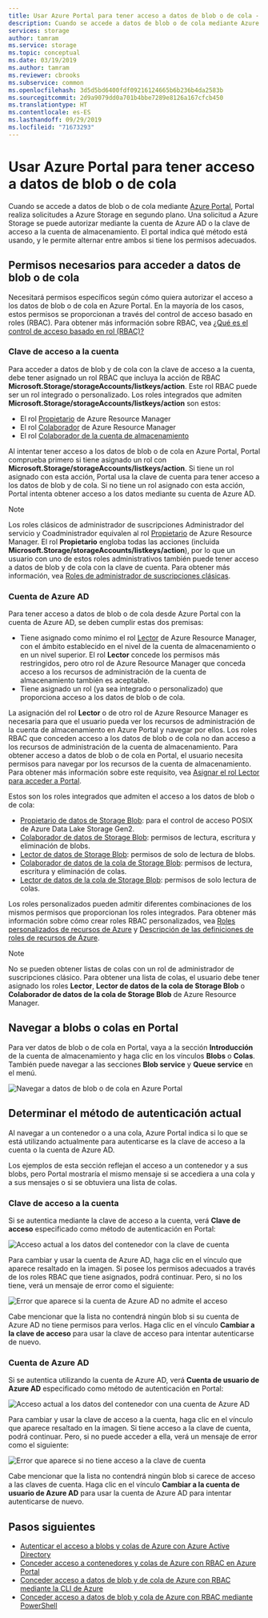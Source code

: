 ```yaml
---
title: Usar Azure Portal para tener acceso a datos de blob o de cola - Azure Storage
description: Cuando se accede a datos de blob o de cola mediante Azure Portal, Portal realiza solicitudes a Azure Storage en segundo plano. Estas solicitudes a Azure Storage se pueden autenticar y autorizar utilizando bien la cuenta de Azure AD, bien la clave de acceso a la cuenta de almacenamiento.
services: storage
author: tamram
ms.service: storage
ms.topic: conceptual
ms.date: 03/19/2019
ms.author: tamram
ms.reviewer: cbrooks
ms.subservice: common
ms.openlocfilehash: 3d5d5bd6400fdf09216124665b6b236b4da2583b
ms.sourcegitcommit: 2d9a9079dd0a701b4bbe7289e8126a167cfcb450
ms.translationtype: HT
ms.contentlocale: es-ES
ms.lasthandoff: 09/29/2019
ms.locfileid: "71673293"
---
```

# <a name="use-the-azure-portal-to-access-blob-or-queue-data"></a>Usar Azure Portal para tener acceso a datos de blob o de cola

Cuando se accede a datos de blob o de cola mediante [Azure Portal](https://portal.azure.com), Portal realiza solicitudes a Azure Storage en segundo plano. Una solicitud a Azure Storage se puede autorizar mediante la cuenta de Azure AD o la clave de acceso a la cuenta de almacenamiento. El portal indica qué método está usando, y le permite alternar entre ambos si tiene los permisos adecuados.  

## <a name="permissions-needed-to-access-blob-or-queue-data"></a>Permisos necesarios para acceder a datos de blob o de cola

Necesitará permisos específicos según cómo quiera autorizar el acceso a los datos de blob o de cola en Azure Portal. En la mayoría de los casos, estos permisos se proporcionan a través del control de acceso basado en roles (RBAC). Para obtener más información sobre RBAC, vea [¿Qué es el control de acceso basado en rol (RBAC)?](../../role-based-access-control/overview.md)

### <a name="account-access-key"></a>Clave de acceso a la cuenta

Para acceder a datos de blob y de cola con la clave de acceso a la cuenta, debe tener asignado un rol RBAC que incluya la acción de RBAC **Microsoft.Storage/storageAccounts/listkeys/action**. Este rol RBAC puede ser un rol integrado o personalizado. Los roles integrados que admiten **Microsoft.Storage/storageAccounts/listkeys/action** son estos:

- El rol [Propietario](../../role-based-access-control/built-in-roles.md#owner) de Azure Resource Manager
- El rol [Colaborador](../../role-based-access-control/built-in-roles.md#contributor) de Azure Resource Manager
- El rol [Colaborador de la cuenta de almacenamiento](../../role-based-access-control/built-in-roles.md#storage-account-contributor)

Al intentar tener acceso a los datos de blob o de cola en Azure Portal, Portal comprueba primero si tiene asignado un rol con **Microsoft.Storage/storageAccounts/listkeys/action**. Si tiene un rol asignado con esta acción, Portal usa la clave de cuenta para tener acceso a los datos de blob y de cola. Si no tiene un rol asignado con esta acción, Portal intenta obtener acceso a los datos mediante su cuenta de Azure AD.

> [!NOTE]
> Los roles clásicos de administrador de suscripciones Administrador del servicio y Coadministrador equivalen al rol [Propietario](../../role-based-access-control/built-in-roles.md#owner) de Azure Resource Manager. El rol **Propietario** engloba todas las acciones (incluida **Microsoft.Storage/storageAccounts/listkeys/action**), por lo que un usuario con uno de estos roles administrativos también puede tener acceso a datos de blob y de cola con la clave de cuenta. Para obtener más información, vea [Roles de administrador de suscripciones clásicas](../../role-based-access-control/rbac-and-directory-admin-roles.md#classic-subscription-administrator-roles).

### <a name="azure-ad-account"></a>Cuenta de Azure AD

Para tener acceso a datos de blob o de cola desde Azure Portal con la cuenta de Azure AD, se deben cumplir estas dos premisas:

- Tiene asignado como mínimo el rol [Lector](../../role-based-access-control/built-in-roles.md#reader) de Azure Resource Manager, con el ámbito establecido en el nivel de la cuenta de almacenamiento o en un nivel superior. El rol **Lector** concede los permisos más restringidos, pero otro rol de Azure Resource Manager que conceda acceso a los recursos de administración de la cuenta de almacenamiento también es aceptable.
- Tiene asignado un rol (ya sea integrado o personalizado) que proporciona acceso a los datos de blob o de cola.

La asignación del rol **Lector** o de otro rol de Azure Resource Manager es necesaria para que el usuario pueda ver los recursos de administración de la cuenta de almacenamiento en Azure Portal y navegar por ellos. Los roles RBAC que conceden acceso a los datos de blob o de cola no dan acceso a los recursos de administración de la cuenta de almacenamiento. Para obtener acceso a datos de blob o de cola en Portal, el usuario necesita permisos para navegar por los recursos de la cuenta de almacenamiento. Para obtener más información sobre este requisito, vea [Asignar el rol Lector para acceder a Portal](../common/storage-auth-aad-rbac-portal.md#assign-the-reader-role-for-portal-access).

Estos son los roles integrados que admiten el acceso a los datos de blob o de cola:

- [Propietario de datos de Storage Blob](../../role-based-access-control/built-in-roles.md#storage-blob-data-owner): para el control de acceso POSIX de Azure Data Lake Storage Gen2.
- [Colaborador de datos de Storage Blob](../../role-based-access-control/built-in-roles.md#storage-blob-data-contributor): permisos de lectura, escritura y eliminación de blobs.
- [Lector de datos de Storage Blob](../../role-based-access-control/built-in-roles.md#storage-blob-data-reader): permisos de solo de lectura de blobs.
- [Colaborador de datos de la cola de Storage Blob](../../role-based-access-control/built-in-roles.md#storage-queue-data-contributor): permisos de lectura, escritura y eliminación de colas.
- [Lector de datos de la cola de Storage Blob](../../role-based-access-control/built-in-roles.md#storage-queue-data-reader): permisos de solo lectura de colas.
    
Los roles personalizados pueden admitir diferentes combinaciones de los mismos permisos que proporcionan los roles integrados. Para obtener más información sobre cómo crear roles RBAC personalizados, vea [Roles personalizados de recursos de Azure](../../role-based-access-control/custom-roles.md) y [Descripción de las definiciones de roles de recursos de Azure](../../role-based-access-control/role-definitions.md).

> [!NOTE]
> No se pueden obtener listas de colas con un rol de administrador de suscripciones clásico. Para obtener una lista de colas, el usuario debe tener asignado los roles **Lector**, **Lector de datos de la cola de Storage Blob** o **Colaborador de datos de la cola de Storage Blob** de Azure Resource Manager.

## <a name="navigate-to-blobs-or-queues-in-the-portal"></a>Navegar a blobs o colas en Portal

Para ver datos de blob o de cola en Portal, vaya a la sección **Introducción** de la cuenta de almacenamiento y haga clic en los vínculos **Blobs** o **Colas**. También puede navegar a las secciones **Blob service** y **Queue service** en el menú. 

![Navegar a datos de blob o de cola en Azure Portal](media/storage-access-blobs-queues-portal/blob-queue-access.png)

## <a name="determine-the-current-authentication-method"></a>Determinar el método de autenticación actual

Al navegar a un contenedor o a una cola, Azure Portal indica si lo que se está utilizando actualmente para autenticarse es la clave de acceso a la cuenta o la cuenta de Azure AD.

Los ejemplos de esta sección reflejan el acceso a un contenedor y a sus blobs, pero Portal mostraría el mismo mensaje si se accediera a una cola y a sus mensajes o si se obtuviera una lista de colas.

### <a name="account-access-key"></a>Clave de acceso a la cuenta

Si se autentica mediante la clave de acceso a la cuenta, verá **Clave de acceso** especificado como método de autenticación en Portal:

![Acceso actual a los datos del contenedor con la clave de cuenta](media/storage-access-blobs-queues-portal/auth-method-access-key.png)

Para cambiar y usar la cuenta de Azure AD, haga clic en el vínculo que aparece resaltado en la imagen. Si posee los permisos adecuados a través de los roles RBAC que tiene asignados, podrá continuar. Pero, si no los tiene, verá un mensaje de error como el siguiente:

![Error que aparece si la cuenta de Azure AD no admite el acceso](media/storage-access-blobs-queues-portal/auth-error-azure-ad.png)

Cabe mencionar que la lista no contendrá ningún blob si su cuenta de Azure AD no tiene permisos para verlos. Haga clic en el vínculo **Cambiar a la clave de acceso** para usar la clave de acceso para intentar autenticarse de nuevo.

### <a name="azure-ad-account"></a>Cuenta de Azure AD

Si se autentica utilizando la cuenta de Azure AD, verá **Cuenta de usuario de Azure AD** especificado como método de autenticación en Portal:

![Acceso actual a los datos del contenedor con una cuenta de Azure AD](media/storage-access-blobs-queues-portal/auth-method-azure-ad.png)

Para cambiar y usar la clave de acceso a la cuenta, haga clic en el vínculo que aparece resaltado en la imagen. Si tiene acceso a la clave de cuenta, podrá continuar. Pero, si no puede acceder a ella, verá un mensaje de error como el siguiente:

![Error que aparece si no tiene acceso a la clave de cuenta](media/storage-access-blobs-queues-portal/auth-error-access-key.png)

Cabe mencionar que la lista no contendrá ningún blob si carece de acceso a las claves de cuenta. Haga clic en el vínculo **Cambiar a la cuenta de usuario de Azure AD** para usar la cuenta de Azure AD para intentar autenticarse de nuevo.

## <a name="next-steps"></a>Pasos siguientes

- [Autenticar el acceso a blobs y colas de Azure con Azure Active Directory](storage-auth-aad.md)
- [Conceder acceso a contenedores y colas de Azure con RBAC en Azure Portal](storage-auth-aad-rbac-portal.md)
- [Conceder acceso a datos de blob y de cola de Azure con RBAC mediante la CLI de Azure](storage-auth-aad-rbac-cli.md)
- [Conceder acceso a datos de blob y cola de Azure con RBAC mediante PowerShell](storage-auth-aad-rbac-powershell.md)
